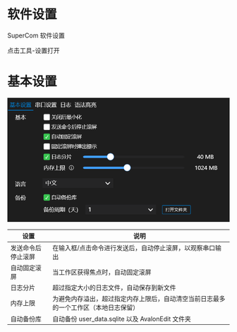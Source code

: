 # 软件设置

SuperCom 软件设置

点击工具-设置打开

# 基本设置

<img src="Image/image-20230510230918689.png" alt="image-20230510230918689" style="zoom:80%;" />

| 设置               | 说明                                                         |
| ------------------ | ------------------------------------------------------------ |
| 发送命令后停止滚屏 | 在输入框/点击命令进行发送后，自动停止滚屏，以观察串口输出    |
| 自动固定滚屏       | 当工作区获得焦点时，自动固定滚屏                             |
| 日志分片           | 超过指定大小的日志文件，自动保存到新文件                     |
| 内存上限           | 为避免内存溢出，超过指定内存上限后，自动清空当前日志最多的一个工作区（本地日志保留） |
| 自动备份库         | 自动备份 user_data.sqlite 以及 AvalonEdit 文件夹             |





